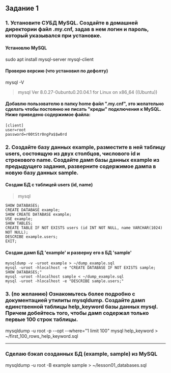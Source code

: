 ## Задание 1
### 1. Установите СУБД MySQL. Создайте в домашней директории файл .my.cnf, задав в нем логин и пароль, который указывался при установке.

#### Установлю MySQL
sudo apt install mysql-server mysql-client

#### Проверю версию (что установил по дефолту)
mysql -V
> mysql  Ver 8.0.27-0ubuntu0.20.04.1 for Linux on x86_64 ((Ubuntu))

#### Добавлю пользователю в папку home файл ".my.cnf", это желательно сделать чтобы постоянно не писать "креды" подключения к MySQL. Ниже приведено содержимое файла:

~~~
[client]
user=root
password=r00tStr0ngPa$$w0rd
~~~


### 2. Создайте базу данных example, разместите в ней таблицу users, состоящую из двух столбцов, числового id и строкового name. Создайте дамп базы данных example из предыдущего задания, разверните содержимое дампа в новую базу данных sample.

#### Создам БД с таблицей users (id, name)

> mysql

~~~
SHOW DATABASES;
CREATE DATABASE example;
SHOW CREATE DATABASE example;
USE example;
SHOW TABLES;
CREATE TABLE IF NOT EXISTS users (id INT NOT NULL, name VARCHAR(1024) NOT NULL);
DESCRIBE example.users;
EXIT;
~~~

#### Создам дамп БД 'example' и разверну его в БД 'sample'

~~~
mysqldump -v -uroot example > ~/dump_example.sql
mysql -uroot -hlocalhost -e "CREATE DATABASE IF NOT EXISTS sample; SHOW DATABASES;"
mysql -uroot -hlocalhost sample < ~/dump_example.sql
mysql -uroot -hlocalhost -e "DESCRIBE sample.users;"
~~~

### 3. (по желанию) Ознакомьтесь более подробно с документацией утилиты mysqldump. Создайте дамп единственной таблицы help_keyword базы данных mysql. Причем добейтесь того, чтобы дамп содержал только первые 100 строк таблицы.

mysqldump -u root -p --opt --where="1 limit 100" mysql help_keyword > ~/first_100_rows_help_keyword.sql

----


### Сделаю бэкап созданных БД (example, sample) из MySQL
mysqldump -u root -B example sample > ~/lesson01_databases.sql
